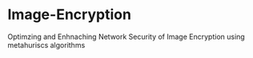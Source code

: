 # Image-Encryption
Optimzing and Enhnaching Network Security of Image Encryption using metahuriscs algorithms
